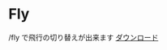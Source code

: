 # Fly
/fly で飛行の切り替えが出来ます
[ダウンロード](!https://github.com/Nerahikada/Fly/releases/download/1.0.0/Fly_v1.0.0.phar)